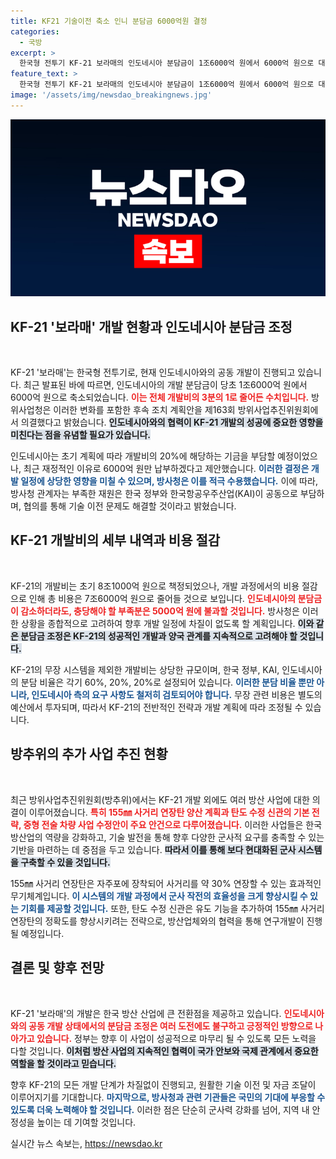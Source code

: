 ```yaml
---
title: KF21 기술이전 축소 인니 분담금 6000억원 결정
categories:
  - 국방
excerpt: >
  한국형 전투기 KF-21 보라매의 인도네시아 분담금이 1조6000억 원에서 6000억 원으로 대폭 삭감됐다. 재정난에 따른 결정으로, 양국의 협력과 개발 일정에 미치는 영향이 주목받고 있다.
feature_text: >
  한국형 전투기 KF-21 보라매의 인도네시아 분담금이 1조6000억 원에서 6000억 원으로 대폭 삭감됐다. 재정난에 따른 결정으로, 양국의 협력과 개발 일정에 미치는 영향이 주목받고 있다.
image: '/assets/img/newsdao_breakingnews.jpg'
---
```


<p><img src="/assets/img/newsdao_breakingnews.jpg" alt="koreaapp 속보" /></p>

<h2 data-ke-size="size26">KF-21 '보라매' 개발 현황과 인도네시아 분담금 조정</h2>

<p data-ke-size="size16">&nbsp;</p>

<p>KF-21 '보라매'는 한국형 전투기로, 현재 인도네시아와의 공동 개발이 진행되고 있습니다. 최근 발표된 바에 따르면, 인도네시아의 개발 분담금이 당초 1조6000억 원에서 6000억 원으로 축소되었습니다. <b><span style="color: #ee2323;">이는 전체 개발비의 3분의 1로 줄어든 수치입니다.</span></b> 방위사업청은 이러한 변화를 포함한 후속 조치 계획안을 제163회 방위사업추진위원회에서 의결했다고 밝혔습니다. <b><span style="background-color: #21538527;">인도네시아와의 협력이 KF-21 개발의 성공에 중요한 영향을 미친다는 점을 유념할 필요가 있습니다.</span></b></p>

<p>인도네시아는 초기 계획에 따라 개발비의 20%에 해당하는 기금을 부담할 예정이었으나, 최근 재정적인 이유로 6000억 원만 납부하겠다고 제안했습니다. <b><span style="color: #1a5490;">이러한 결정은 개발 일정에 상당한 영향을 미칠 수 있으며, 방사청은 이를 적극 수용했습니다.</span></b> 이에 따라, 방사청 관계자는 부족한 재원은 한국 정부와 한국항공우주산업(KAI)이 공동으로 부담하며, 협의를 통해 기술 이전 문제도 해결할 것이라고 밝혔습니다.</p>

<h2 data-ke-size="size26">KF-21 개발비의 세부 내역과 비용 절감</h2>

<p data-ke-size="size16">&nbsp;</p>

<p>KF-21의 개발비는 초기 8조1000억 원으로 책정되었으나, 개발 과정에서의 비용 절감으로 인해 총 비용은 7조6000억 원으로 줄어들 것으로 보입니다. <b><span style="color: #ee2323;">인도네시아의 분담금이 감소하더라도, 충당해야 할 부족분은 5000억 원에 불과할 것입니다.</span></b> 방사청은 이러한 상황을 종합적으로 고려하여 향후 개발 일정에 차질이 없도록 할 계획입니다. <b><span style="background-color: #21538527;">이와 같은 분담금 조정은 KF-21의 성공적인 개발과 양국 관계를 지속적으로 고려해야 할 것입니다.</span></b></p>

<p>KF-21의 무장 시스템을 제외한 개발비는 상당한 규모이며, 한국 정부, KAI, 인도네시아의 분담 비율은 각기 60%, 20%, 20%로 설정되어 있습니다. <b><span style="color: #1a5490;">이러한 분담 비율 뿐만 아니라, 인도네시아 측의 요구 사항도 철저히 검토되어야 합니다.</span></b> 무장 관련 비용은 별도의 예산에서 투자되며, 따라서 KF-21의 전반적인 전략과 개발 계획에 따라 조정될 수 있습니다.</p>

<h2 data-ke-size="size26">방추위의 추가 사업 추진 현황</h2>

<p data-ke-size="size16">&nbsp;</p>

<p>최근 방위사업추진위원회(방추위)에서는 KF-21 개발 외에도 여러 방산 사업에 대한 의결이 이루어졌습니다. <b><span style="color: #ee2323;">특히 155㎜ 사거리 연장탄 양산 계획과 탄도 수정 신관의 기본 전략, 중형 전술 차량 사업 수정안이 주요 안건으로 다루어졌습니다.</span></b> 이러한 사업들은 한국 방산업의 역량을 강화하고, 기술 발전을 통해 향후 다양한 군사적 요구를 충족할 수 있는 기반을 마련하는 데 중점을 두고 있습니다. <b><span style="background-color: #21538527;">따라서 이를 통해 보다 현대화된 군사 시스템을 구축할 수 있을 것입니다.</span></b></p>

<p>155㎜ 사거리 연장탄은 자주포에 장착되어 사거리를 약 30% 연장할 수 있는 효과적인 무기체계입니다. <b><span style="color: #1a5490;">이 시스템의 개발 과정에서 군사 작전의 효율성을 크게 향상시킬 수 있는 기회를 제공할 것입니다.</span></b> 또한, 탄도 수정 신관은 유도 기능을 추가하여 155㎜ 사거리 연장탄의 정확도를 향상시키려는 전략으로, 방산업체와의 협력을 통해 연구개발이 진행될 예정입니다.</p>

<h2 data-ke-size="size26">결론 및 향후 전망</h2>

<p data-ke-size="size16">&nbsp;</p>

<p>KF-21 '보라매'의 개발은 한국 방산 산업에 큰 전환점을 제공하고 있습니다. <b><span style="color: #ee2323;">인도네시아와의 공동 개발 상태에서의 분담금 조정은 여러 도전에도 불구하고 긍정적인 방향으로 나아가고 있습니다.</span></b> 정부는 향후 이 사업이 성공적으로 마무리 될 수 있도록 모든 노력을 다할 것입니다. <b><span style="background-color: #21538527;">이처럼 방산 사업의 지속적인 협력이 국가 안보와 국제 관계에서 중요한 역할을 할 것이라고 믿습니다.</span></b></p>

<p>향후 KF-21의 모든 개발 단계가 차질없이 진행되고, 원활한 기술 이전 및 자금 조달이 이루어지기를 기대합니다. <b><span style="color: #1a5490;">마지막으로, 방사청과 관련 기관들은 국민의 기대에 부응할 수 있도록 더욱 노력해야 할 것입니다.</span></b> 이러한 점은 단순히 군사력 강화를 넘어, 지역 내 안정성을 높이는 데 기여할 것입니다.</p>
실시간 뉴스 속보는, <a href="https://newsdao.kr" rel="dofollow">https://newsdao.kr</a>


